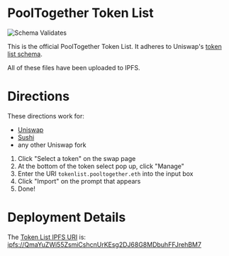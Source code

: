 # PoolTogether Token List

![Schema Validates](https://github.com/pooltogether/pooltogether/token-list/actions/workflows/validate.yml/badge.svg)

This is the official PoolTogether Token List.  It adheres to Uniswap's [token list schema](https://uniswap.org/blog/token-lists/).

All of these files have been uploaded to IPFS.

# Directions

These directions work for:

- [Uniswap](https://app.uniswap.org/#/swap)
- [Sushi](https://app.sushi.com/swap)
- any other Uniswap fork

1. Click "Select a token" on the swap page
2. At the bottom of the token select pop up, click "Manage"
3. Enter the URI `tokenlist.pooltogether.eth` into the input box
4. Click "Import" on the prompt that appears
5. Done!

# Deployment Details

The [Token List IPFS URI](ipfs://QmaYuZWi55ZsmiCshcnUrKEsg2DJ68G8MDbuhFFJrehBM7) is: [ipfs://QmaYuZWi55ZsmiCshcnUrKEsg2DJ68G8MDbuhFFJrehBM7](ipfs://QmaYuZWi55ZsmiCshcnUrKEsg2DJ68G8MDbuhFFJrehBM7)
